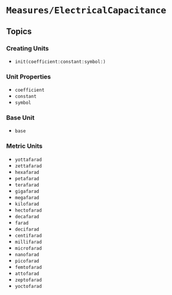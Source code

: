 # ``Measures/ElectricalCapacitance``

## Topics

### Creating Units

- ``init(coefficient:constant:symbol:)``

### Unit Properties

- ``coefficient``
- ``constant``
- ``symbol``

### Base Unit

- ``base``

### Metric Units

- ``yottafarad``
- ``zettafarad``
- ``hexafarad``
- ``petafarad``
- ``terafarad``
- ``gigafarad``
- ``megafarad``
- ``kilofarad``
- ``hectofarad``
- ``decafarad``
- ``farad``
- ``decifarad``
- ``centifarad``
- ``millifarad``
- ``microfarad``
- ``nanofarad``
- ``picofarad``
- ``femtofarad``
- ``attofarad``
- ``zeptofarad``
- ``yoctofarad``
